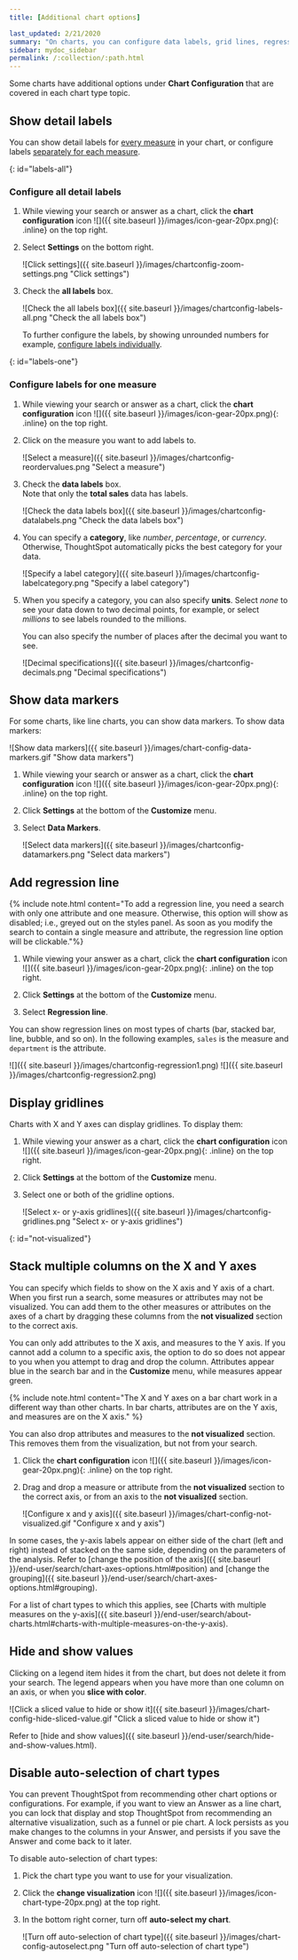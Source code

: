 ```yaml
---
title: [Additional chart options]

last_updated: 2/21/2020
summary: "On charts, you can configure data labels, grid lines, regression lines, legends, values for x or y axis, and lock or unlock."
sidebar: mydoc_sidebar
permalink: /:collection/:path.html
---
```

Some charts have additional options under **Chart Configuration** that are covered in each chart type topic.

## Show detail labels

You can show detail labels for [every measure](#labels-all) in your chart, or configure labels [separately for each measure](#labels-one).

{: id="labels-all"}
### Configure all detail labels

1. While viewing your search or answer as a chart, click the **chart configuration** icon ![]({{ site.baseurl }}/images/icon-gear-20px.png){: .inline} on the top right.

2. Select **Settings** on the bottom right.

     ![Click settings]({{ site.baseurl }}/images/chartconfig-zoom-settings.png "Click settings")

3. Check the **all labels** box.

    ![Check the all labels box]({{ site.baseurl }}/images/chartconfig-labels-all.png "Check the all labels box")

    To further configure the labels, by showing unrounded numbers for example, [configure labels individually](#labels-one).

{: id="labels-one"}
### Configure labels for one measure

1. While viewing your search or answer as a chart, click the **chart configuration** icon ![]({{ site.baseurl }}/images/icon-gear-20px.png){: .inline} on the top right.

2. Click on the measure you want to add labels to.

    ![Select a measure]({{ site.baseurl }}/images/chartconfig-reordervalues.png "Select a measure")

3. Check the **data labels** box.<br>
    Note that only the **total sales** data has labels.

    ![Check the data labels box]({{ site.baseurl }}/images/chartconfig-datalabels.png "Check the data labels box")

4. You can specify a **category**, like *number*, *percentage*, or *currency*. Otherwise, ThoughtSpot automatically picks the best category for your data.

    ![Specify a label category]({{ site.baseurl }}/images/chartconfig-labelcategory.png "Specify a label category")

5. When you specify a category, you can also specify **units**. Select *none* to see your data down to two decimal points, for example, or select *millions* to see labels rounded to the millions.

    You can also specify the number of places after the decimal you want to see.

    ![Decimal specifications]({{ site.baseurl }}/images/chartconfig-decimals.png "Decimal specifications")

## Show data markers

For some charts, like line charts, you can show data markers. To show data markers:

![Show data markers]({{ site.baseurl }}/images/chart-config-data-markers.gif "Show data markers")

1. While viewing your search or answer as a chart, click the **chart configuration** icon ![]({{ site.baseurl }}/images/icon-gear-20px.png){: .inline} on the top right.

2. Click **Settings** at the bottom of the **Customize** menu.

2. Select **Data Markers**.

   ![Select data markers]({{ site.baseurl }}/images/chartconfig-datamarkers.png "Select data markers")

## Add regression line

{% include note.html content="To add a regression line, you need a search with only one attribute and one measure. Otherwise, this option will show as disabled; i.e., greyed out on the styles panel. As soon as you modify the search to contain a single measure and attribute, the regression line option will be clickable."%}

1. While viewing your answer as a chart, click the **chart configuration** icon ![]({{ site.baseurl }}/images/icon-gear-20px.png){: .inline} on the top right.

2. Click **Settings** at the bottom of the **Customize** menu.

2. Select **Regression line**.

  You can show regression lines on most types of charts (bar, stacked bar, line,
  bubble, and so on). In the following examples, `sales` is the measure and `department` is
  the attribute.

  ![]({{ site.baseurl }}/images/chartconfig-regression1.png)
  ![]({{ site.baseurl }}/images/chartconfig-regression2.png)

## Display gridlines

Charts with X and Y axes can display gridlines. To display them:

1. While viewing your answer as a chart, click the **chart configuration** icon ![]({{ site.baseurl }}/images/icon-gear-20px.png){: .inline} on the top right.

2. Click **Settings** at the bottom of the **Customize** menu.

2. Select one or both of the gridline options.

     ![Select x- or y-axis gridlines]({{ site.baseurl }}/images/chartconfig-gridlines.png "Select x- or y-axis gridlines")

{: id="not-visualized"}
## Stack multiple columns on the X and Y axes

You can specify which fields to show on the X axis and Y axis of a chart. When you first run a search, some measures or attributes may not be visualized. You can add them to the other measures or attributes on the axes of a chart by dragging these columns from the **not visualized** section to the correct axis.

You can only add attributes to the X axis, and measures to the Y axis. If you cannot add a column to a specific axis, the option to do so does not appear to you when you attempt to drag and drop the column. Attributes appear blue in the search bar and in the **Customize** menu, while measures appear green.

{% include note.html content="The X and Y axes on a bar chart work in a different way than other charts. In bar charts, attributes are on the Y axis, and measures are on the X axis." %}

You can also drop attributes and measures to the **not visualized** section. This removes them from the visualization, but not from your search.

1. Click the **chart configuration** icon ![]({{ site.baseurl }}/images/icon-gear-20px.png){: .inline} on the top right.

2. Drag and drop a measure or attribute from the **not visualized** section to the correct axis, or from an axis to the **not visualized** section.

   ![Configure x and y axis]({{ site.baseurl }}/images/chart-config-not-visualized.gif "Configure x and y axis")

In some cases, the y-axis labels appear on either side of the chart (left and right) instead of stacked on the same side, depending on the parameters of the analysis. Refer to  [change the position of the axis]({{ site.baseurl }}/end-user/search/chart-axes-options.html#position) and [change the grouping]({{ site.baseurl }}/end-user/search/chart-axes-options.html#grouping).

For a list of chart types to which this applies, see [Charts with multiple measures on the y-axis]({{ site.baseurl }}/end-user/search/about-charts.html#charts-with-multiple-measures-on-the-y-axis).

## Hide and show values

Clicking on a legend item hides it from the chart, but does not delete it from your search. The legend appears when you have more than one column on an axis, or when you **slice with color**.

![Click a sliced value to hide or show it]({{ site.baseurl }}/images/chart-config-hide-sliced-value.gif "Click a sliced value to hide or show it")

Refer to [hide and show values]({{ site.baseurl }}/end-user/search/hide-and-show-values.html).

## Disable auto-selection of chart types

You can prevent ThoughtSpot from recommending other chart
options or configurations. For example, if you want to view an Answer as a line chart, you can lock that
display and stop ThoughtSpot from recommending an alternative visualization, such as a funnel or pie chart. A lock persists as you make changes to the columns in your Answer, and persists if you save the Answer and come back to it later.

To disable auto-selection of chart types:

1. Pick the chart type you want to use for your visualization.

2. Click the **change visualization** icon ![]({{ site.baseurl }}/images/icon-chart-type-20px.png) at the top right.

3. In the bottom right corner, turn off **auto-select my chart**.

    ![Turn off auto-selection of chart type]({{ site.baseurl }}/images/chart-config-autoselect.png "Turn off auto-selection of chart type")

